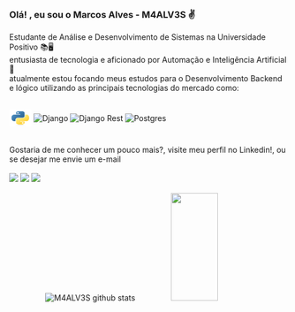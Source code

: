 ###  Olá! , eu sou o Marcos Alves - M4ALV3S ✌️
Estudante de Análise e Desenvolvimento de Sistemas na Universidade Positivo 📚🖥️ <br>
entusiasta de tecnologia e aficionado por Automação e Inteligência Artificial 🤖 <br>
atualmente estou focando meus estudos para o Desenvolvimento Backend <br> 
e lógico utilizando as principais tecnologias do mercado como: <br>
<div style="display: inline_block"><br>
  <img align="center" alt="Python" height="30" width="40" src="https://raw.githubusercontent.com/devicons/devicon/master/icons/python/python-original.svg">
  <img align="center" alt="Django" height="30" width="40" src="https://cdn.jsdelivr.net/gh/devicons/devicon@latest/icons/django/django-plain.svg">
  <img align="center" alt="Django Rest" height="30" width="40" src="https://cdn.jsdelivr.net/gh/devicons/devicon@latest/icons/djangorest/djangorest-line-wordmark.svg">
  <img align="center" alt="Postgres" height="30" width="40" src="https://cdn.jsdelivr.net/gh/devicons/devicon@latest/icons/postgresql/postgresql-plain.svg">
</div> <br>
<div> <br>
Gostaria de me conhecer um pouco mais?, visite meu perfil no Linkedin!, ou se desejar me envie um e-mail <br>
 <br>
  <a href = "mailto:alvesmarcosdesa@gmail.com"><img src="https://img.shields.io/badge/Gmail-D14836?style=for-the-badge&logo=gmail&logoColor=white" target="_blank"></a>
  <a href="https://www.linkedin.com/in/marcos-alves-de-s%C3%A1-1aa392275" target="_blank"><img src="https://img.shields.io/badge/-LinkedIn-%230077B5?style=for-the-badge&logo=linkedin&logoColor=white" target="_blank"></a> 
  <a href = "mailto:marcos_14alves@outlook.com"><img src="https://img.shields.io/badge/Microsoft_Outlook-0078D4?style=for-the-badge&logo=microsoft-outlook&logoColor=white" target="_blank"></a>  
</div> <br>

<div align="center">  
  <img width="49%" height="195px" src="https://github-readme-stats.vercel.app/api?username=m4alv3s&show_icons=true&count_private=true&hide_border=true&title_color=00bfbf&icon_color=00bfbf&text_color=c9d1d9&bg_color=0d1117" alt="M4ALV3S github stats" /> 
  <img width="41%" height="195px" src="https://github-readme-stats.vercel.app/api/top-langs/?username=m4alv3s&layout=compact&hide_border=true&title_color=00bfbf&text_color=00bfbf&bg_color=0d1117" />
</div>




